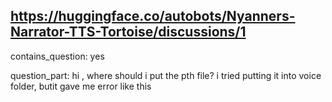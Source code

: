 ## https://huggingface.co/autobots/Nyanners-Narrator-TTS-Tortoise/discussions/1

contains_question: yes

question_part: hi , where should i put the pth file? i tried putting it into voice folder, butit gave me error like this